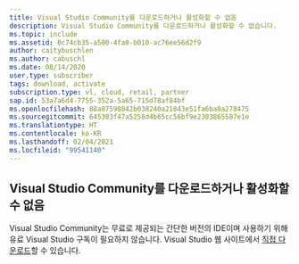 ```yaml
---
title: Visual Studio Community를 다운로드하거나 활성화할 수 없음
description: Visual Studio Community를 다운로드하거나 활성화할 수 없습니다.
ms.topic: include
ms.assetid: 0c74cb35-a500-4fa0-b010-ac76ee56d2f9
author: caitybuschlen
ms.author: cabuschl
ms.date: 08/14/2020
user.type: subscriber
tags: download, activate
subscription.type: vl, cloud, retail, partner
sap.id: 53a7a6d4-7755-352a-5a65-715d78af84bf
ms.openlocfilehash: 88a87598842b038240a21843e51fa6ba8a278475
ms.sourcegitcommit: 645303f47a5258d4b65cc56bf9e2303865587e1e
ms.translationtype: HT
ms.contentlocale: ko-KR
ms.lasthandoff: 02/04/2021
ms.locfileid: "99541140"
---
```

## <a name="im-unable-to-download-or-activate-visual-studio-community"></a>Visual Studio Community를 다운로드하거나 활성화할 수 없음
Visual Studio Community는 무료로 제공되는 간단한 버전의 IDE이며 사용하기 위해 유료 Visual Studio 구독이 필요하지 않습니다. Visual Studio 웹 사이트에서 [직접 다운로드](https://visualstudio.microsoft.com/vs/community/)할 수 있습니다.  